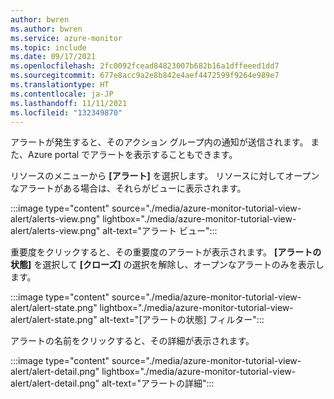 ```yaml
---
author: bwren
ms.author: bwren
ms.service: azure-monitor
ms.topic: include
ms.date: 09/17/2021
ms.openlocfilehash: 2fc0092fcead84823007b682b16a1dffeeed1dd7
ms.sourcegitcommit: 677e8acc9a2e8b842e4aef4472599f9264e989e7
ms.translationtype: HT
ms.contentlocale: ja-JP
ms.lasthandoff: 11/11/2021
ms.locfileid: "132349870"
---
```

アラートが発生すると、そのアクション グループ内の通知が送信されます。 また、Azure portal でアラートを表示することもできます。 

リソースのメニューから **[アラート]** を選択します。 リソースに対してオープンなアラートがある場合は、それらがビューに表示されます。

:::image type="content" source="./media/azure-monitor-tutorial-view-alert/alerts-view.png" lightbox="./media/azure-monitor-tutorial-view-alert/alerts-view.png" alt-text="アラート ビュー":::

重要度をクリックすると、その重要度のアラートが表示されます。 **[アラートの状態]** を選択して **[クローズ]** の選択を解除し、オープンなアラートのみを表示します。

:::image type="content" source="./media/azure-monitor-tutorial-view-alert/alert-state.png" lightbox="./media/azure-monitor-tutorial-view-alert/alert-state.png" alt-text="[アラートの状態] フィルター":::

アラートの名前をクリックすると、その詳細が表示されます。

:::image type="content" source="./media/azure-monitor-tutorial-view-alert/alert-detail.png" lightbox="./media/azure-monitor-tutorial-view-alert/alert-detail.png" alt-text="アラートの詳細":::